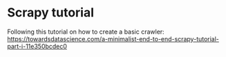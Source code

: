 # Scrapy tutorial

Following this tutorial on how to create a basic crawler: https://towardsdatascience.com/a-minimalist-end-to-end-scrapy-tutorial-part-i-11e350bcdec0

